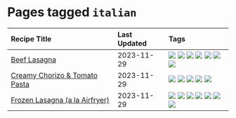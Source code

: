 # Pages tagged `italian`

|Recipe Title|Last Updated|Tags
|:---|:---|:---|
|[Beef Lasagna](../recipes/beeflasagna.md)|2023-11-29|[![](https://img.shields.io/badge/tag-baked-659a8f)](../tags/baked.md) [![](https://img.shields.io/badge/tag-beef-13fda6)](../tags/beef.md) [![](https://img.shields.io/badge/tag-dinner-9acea8)](../tags/dinner.md) [![](https://img.shields.io/badge/tag-easy-9fef19)](../tags/easy.md) [![](https://img.shields.io/badge/tag-italian-95446)](../tags/italian.md) [![](https://img.shields.io/badge/tag-pasta-acbc2f)](../tags/pasta.md) [![](https://img.shields.io/badge/tag-stovetop-28ab17)](../tags/stovetop.md)|
|[Creamy Chorizo & Tomato Pasta](../recipes/creamychorizotomatopasta.md)|2023-11-29|[![](https://img.shields.io/badge/tag-boiled-acaf3f)](../tags/boiled.md) [![](https://img.shields.io/badge/tag-dinner-9acea8)](../tags/dinner.md) [![](https://img.shields.io/badge/tag-italian-95446)](../tags/italian.md) [![](https://img.shields.io/badge/tag-pasta-acbc2f)](../tags/pasta.md) [![](https://img.shields.io/badge/tag-stovetop-28ab17)](../tags/stovetop.md)|
|[Frozen Lasagna (a la Airfryer)](../recipes/lasagnaairfryer.md)|2023-11-29|[![](https://img.shields.io/badge/tag-airfryer-eadebe)](../tags/airfryer.md) [![](https://img.shields.io/badge/tag-cheesey-5b6ac0)](../tags/cheesey.md) [![](https://img.shields.io/badge/tag-easy-9fef19)](../tags/easy.md) [![](https://img.shields.io/badge/tag-italian-95446)](../tags/italian.md) [![](https://img.shields.io/badge/tag-mine-4d8aaa)](../tags/mine.md) [![](https://img.shields.io/badge/tag-pasta-acbc2f)](../tags/pasta.md) [![](https://img.shields.io/badge/tag-reheating-ad1215)](../tags/reheating.md)|